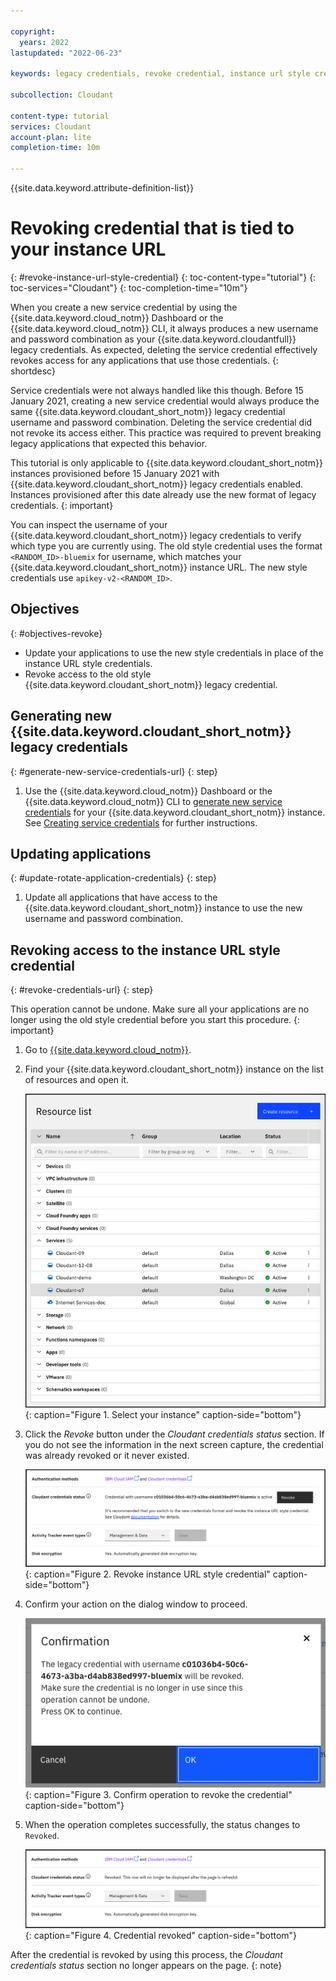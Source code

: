 ```yaml
---

copyright:
  years: 2022
lastupdated: "2022-06-23"

keywords: legacy credentials, revoke credential, instance url style credential, authentication, security, credential rotation

subcollection: Cloudant

content-type: tutorial
services: Cloudant
account-plan: lite
completion-time: 10m

---
```


{{site.data.keyword.attribute-definition-list}}

# Revoking credential that is tied to your instance URL
{: #revoke-instance-url-style-credential}
{: toc-content-type="tutorial"}
{: toc-services="Cloudant"}
{: toc-completion-time="10m"}

When you create a new service credential by using the {{site.data.keyword.cloud_notm}} Dashboard or the
{{site.data.keyword.cloud_notm}} CLI, it always produces a new username and password combination as your
{{site.data.keyword.cloudantfull}} legacy credentials. As expected, deleting the service credential effectively revokes access for any
applications that use those credentials.
{: shortdesc}

Service credentials were not always handled like this though. Before 15 January 2021, creating a new service credential would always
produce the same {{site.data.keyword.cloudant_short_notm}} legacy credential username and password combination.
Deleting the service credential did not revoke its access either. This practice was required to 
prevent breaking legacy applications that expected this behavior.

This tutorial is only applicable to {{site.data.keyword.cloudant_short_notm}} instances provisioned before 15 January 2021 with
{{site.data.keyword.cloudant_short_notm}} legacy credentials enabled. Instances provisioned after this date already use
the new format of legacy credentials.
{: important}

You can inspect the username of your {{site.data.keyword.cloudant_short_notm}} legacy credentials to verify which
type you are currently using. The old style credential uses the format `<RANDOM_ID>-bluemix` for username, which matches your {{site.data.keyword.cloudant_short_notm}} instance URL. The new style credentials
use `apikey-v2-<RANDOM_ID>`.


## Objectives
{: #objectives-revoke}

- Update your applications to use the new style credentials in place of the instance URL style credentials.
- Revoke access to the old style {{site.data.keyword.cloudant_short_notm}} legacy credential. 

## Generating new {{site.data.keyword.cloudant_short_notm}} legacy credentials
{: #generate-new-service-credentials-url}
{: step}

1. Use the {{site.data.keyword.cloud_notm}} Dashboard or the {{site.data.keyword.cloud_notm}} CLI to [generate new service credentials](/docs/Cloudant?topic=Cloudant-getting-started-with-cloudant#creating-service-credentials) for your {{site.data.keyword.cloudant_short_notm}} instance. See [Creating service credentials](#creating-service-credentials) for further instructions.

## Updating applications
{: #update-rotate-application-credentials}
{: step}

1. Update all applications that have access to the {{site.data.keyword.cloudant_short_notm}} instance to use the new username and password combination.

## Revoking access to the instance URL style credential
{: #revoke-credentials-url}
{: step}

This operation cannot be undone. Make sure all your applications are no longer using the old style credential before you start this procedure.
{: important}

1. Go to [{{site.data.keyword.cloud_notm}}](https://cloud.ibm.com/resources).

2. Find your {{site.data.keyword.cloudant_short_notm}} instance on the list of resources and open it.

   ![Select your instance.](images/img0011.png){: caption="Figure 1. Select your instance" caption-side="bottom"}

3. Click the *Revoke* button under the *Cloudant credentials status* section. If you do not see the information in the next screen capture, the credential was already revoked or it never existed.

   ![Revoke instance URL style credential.](images/revoke-creds-status.png){: caption="Figure 2. Revoke instance URL style credential" caption-side="bottom"}

4. Confirm your action on the dialog window to proceed.

   ![Confirm operation.](images/revoke-creds-confirmation.png){: caption="Figure 3. Confirm operation to revoke the credential" caption-side="bottom"}

5. When the operation completes successfully, the status changes to `Revoked`.

   ![Credential revoked.](images/revoke-creds-completed.png){: caption="Figure 4. Credential revoked" caption-side="bottom"}
    

After the credential is revoked by using this process, the 
*Cloudant credentials status* section no longer appears on the page.
{: note}
